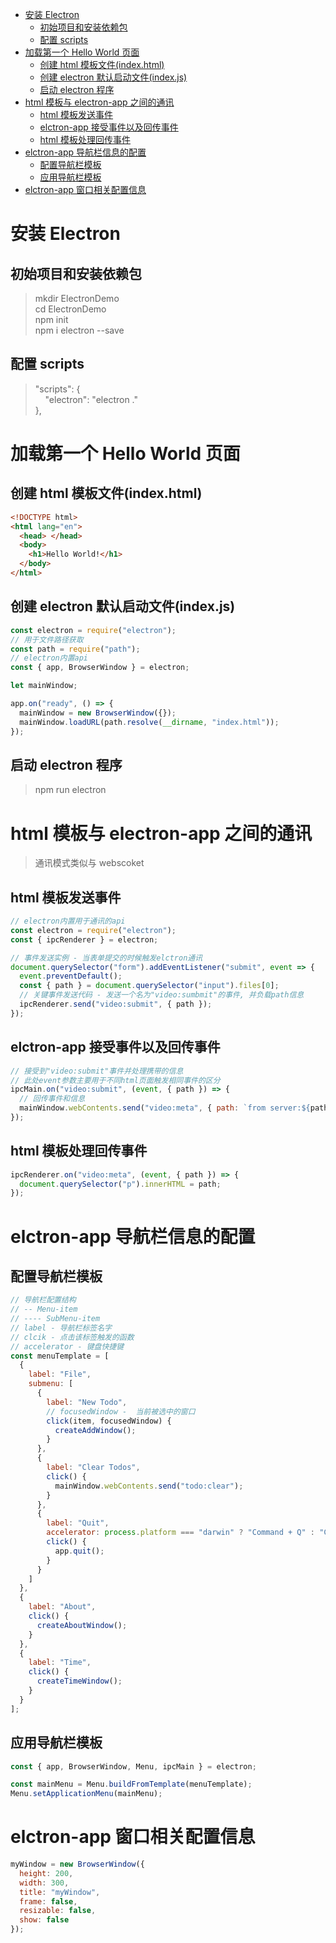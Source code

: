 - [安装 Electron](#%E5%AE%89%E8%A3%85-electron)
  - [初始项目和安装依赖包](#%E5%88%9D%E5%A7%8B%E9%A1%B9%E7%9B%AE%E5%92%8C%E5%AE%89%E8%A3%85%E4%BE%9D%E8%B5%96%E5%8C%85)
  - [配置 scripts](#%E9%85%8D%E7%BD%AE-scripts)
- [加载第一个 Hello World 页面](#%E5%8A%A0%E8%BD%BD%E7%AC%AC%E4%B8%80%E4%B8%AA-hello-world-%E9%A1%B5%E9%9D%A2)
  - [创建 html 模板文件(index.html)](#%E5%88%9B%E5%BB%BA-html-%E6%A8%A1%E6%9D%BF%E6%96%87%E4%BB%B6indexhtml)
  - [创建 electron 默认启动文件(index.js)](#%E5%88%9B%E5%BB%BA-electron-%E9%BB%98%E8%AE%A4%E5%90%AF%E5%8A%A8%E6%96%87%E4%BB%B6indexjs)
  - [启动 electron 程序](#%E5%90%AF%E5%8A%A8-electron-%E7%A8%8B%E5%BA%8F)
- [html 模板与 electron-app 之间的通讯](#html-%E6%A8%A1%E6%9D%BF%E4%B8%8E-electron-app-%E4%B9%8B%E9%97%B4%E7%9A%84%E9%80%9A%E8%AE%AF)
  - [html 模板发送事件](#html-%E6%A8%A1%E6%9D%BF%E5%8F%91%E9%80%81%E4%BA%8B%E4%BB%B6)
  - [elctron-app 接受事件以及回传事件](#elctron-app-%E6%8E%A5%E5%8F%97%E4%BA%8B%E4%BB%B6%E4%BB%A5%E5%8F%8A%E5%9B%9E%E4%BC%A0%E4%BA%8B%E4%BB%B6)
  - [html 模板处理回传事件](#html-%E6%A8%A1%E6%9D%BF%E5%A4%84%E7%90%86%E5%9B%9E%E4%BC%A0%E4%BA%8B%E4%BB%B6)
- [elctron-app 导航栏信息的配置](#elctron-app-%E5%AF%BC%E8%88%AA%E6%A0%8F%E4%BF%A1%E6%81%AF%E7%9A%84%E9%85%8D%E7%BD%AE)
  - [配置导航栏模板](#%E9%85%8D%E7%BD%AE%E5%AF%BC%E8%88%AA%E6%A0%8F%E6%A8%A1%E6%9D%BF)
  - [应用导航栏模板](#%E5%BA%94%E7%94%A8%E5%AF%BC%E8%88%AA%E6%A0%8F%E6%A8%A1%E6%9D%BF)
- [elctron-app 窗口相关配置信息](#elctron-app-%E7%AA%97%E5%8F%A3%E7%9B%B8%E5%85%B3%E9%85%8D%E7%BD%AE%E4%BF%A1%E6%81%AF)

# 安装 Electron

## 初始项目和安装依赖包

> mkdir ElectronDemo  
> cd ElectronDemo  
> npm init  
> npm i electron --save

## 配置 scripts

> "scripts": {  
> &nbsp;&nbsp;&nbsp;&nbsp;"electron": "electron ."  
> },

# 加载第一个 Hello World 页面

## 创建 html 模板文件(index.html)

```html
<!DOCTYPE html>
<html lang="en">
  <head> </head>
  <body>
    <h1>Hello World!</h1>
  </body>
</html>
```

## 创建 electron 默认启动文件(index.js)

```javascript
const electron = require("electron");
// 用于文件路径获取
const path = require("path");
// electron内置api
const { app, BrowserWindow } = electron;

let mainWindow;

app.on("ready", () => {
  mainWindow = new BrowserWindow({});
  mainWindow.loadURL(path.resolve(__dirname, "index.html"));
});
```

## 启动 electron 程序

> npm run electron

# html 模板与 electron-app 之间的通讯

> 通讯模式类似与 webscoket

## html 模板发送事件

```javascript
// electron内置用于通讯的api
const electron = require("electron");
const { ipcRenderer } = electron;

// 事件发送实例 - 当表单提交的时候触发elctron通讯
document.querySelector("form").addEventListener("submit", event => {
  event.preventDefault();
  const { path } = document.querySelector("input").files[0];
  // 关键事件发送代码 - 发送一个名为"video:sumbmit"的事件, 并负载path信息
  ipcRenderer.send("video:submit", { path });
});
```

## elctron-app 接受事件以及回传事件

```javascript
// 接受到"video:submit"事件并处理携带的信息
// 此处event参数主要用于不同html页面触发相同事件的区分
ipcMain.on("video:submit", (event, { path }) => {
  // 回传事件和信息
  mainWindow.webContents.send("video:meta", { path: `from server:${path}` });
});
```

## html 模板处理回传事件

```javascript
ipcRenderer.on("video:meta", (event, { path }) => {
  document.querySelector("p").innerHTML = path;
});
```

# elctron-app 导航栏信息的配置

## 配置导航栏模板

```javascript
// 导航栏配置结构
// -- Menu-item
// ---- SubMenu-item
// label - 导航栏标签名字
// clcik - 点击该标签触发的函数
// accelerator - 键盘快捷键
const menuTemplate = [
  {
    label: "File",
    submenu: [
      {
        label: "New Todo",
        // focusedWindow -  当前被选中的窗口
        click(item, focusedWindow) {
          createAddWindow();
        }
      },
      {
        label: "Clear Todos",
        click() {
          mainWindow.webContents.send("todo:clear");
        }
      },
      {
        label: "Quit",
        accelerator: process.platform === "darwin" ? "Command + Q" : "Ctrl + Q",
        click() {
          app.quit();
        }
      }
    ]
  },
  {
    label: "About",
    click() {
      createAboutWindow();
    }
  },
  {
    label: "Time",
    click() {
      createTimeWindow();
    }
  }
];
```

## 应用导航栏模板

```javascript
const { app, BrowserWindow, Menu, ipcMain } = electron;
```

```javascript
const mainMenu = Menu.buildFromTemplate(menuTemplate);
Menu.setApplicationMenu(mainMenu);
```

# elctron-app 窗口相关配置信息

```javascript
myWindow = new BrowserWindow({
  height: 200,
  width: 300,
  title: "myWindow",
  frame: false,
  resizable: false,
  show: false
});
```

